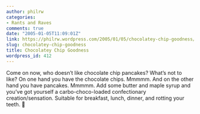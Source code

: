 ```yaml
---
author: philrw
categories:
- Rants and Raves
comments: true
date: "2005-01-05T11:09:01Z"
link: https://philrw.wordpress.com/2005/01/05/chocolatey-chip-goodness/
slug: chocolatey-chip-goodness
title: Chocolatey Chip Goodness
wordpress_id: 412
---
```


Come on now, who doesn’t like chocolate chip pancakes? What’s not to like? On one hand you have the chocolate chips. Mmmmm. And on the other hand you have pancakes. Mmmmm. Add some butter and maple syrup and you’ve got yourself a carbo-choco-loaded confectionary creation/sensation. Suitable for breakfast, lunch, dinner, and rotting your teeth. :slightly_smiling_face:

